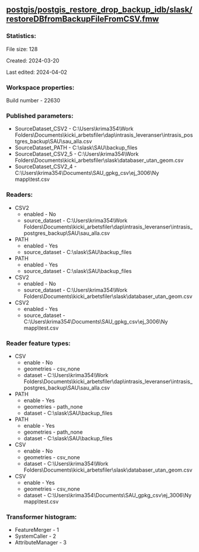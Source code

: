 ﻿## [postgis/postgis_restore_drop_backup_idb/slask/restoreDBfromBackupFileFromCSV.fmw](https://github.com/kicki58/kix_working_dir/blob/master/postgis/postgis_restore_drop_backup_idb/slask/restoreDBfromBackupFileFromCSV.fmw)

### Statistics:
File size: 128

Created: 2024-03-20

Last edited: 2024-04-02


### Workspace properties:
Build number    - 22630

### Published parameters:
*  SourceDataset_CSV2    -   C:\Users\krima354\Work Folders\Documents\kicki_arbetsfiler\dap\intrasis_leveranser\intrasis_postgres_backup\SAU\sau_alla.csv
*  SourceDataset_PATH    -   C:\slask\SAU\backup_files
*  SourceDataset_CSV2_5    -   C:\Users\krima354\Work Folders\Documents\kicki_arbetsfiler\slask\databaser_utan_geom.csv
*  SourceDataset_CSV2_4    -   C:\Users\krima354\Documents\SAU_gpkg_csv\ej_3006\Ny mapp\test.csv

### Readers:
*  CSV2
    * enabled    -  No
    * source_dataset    -   C:\Users\krima354\Work Folders\Documents\kicki_arbetsfiler\dap\intrasis_leveranser\intrasis_postgres_backup\SAU\sau_alla.csv
*  PATH
    * enabled    -  Yes
    * source_dataset    -   C:\slask\SAU\backup_files
*  PATH
    * enabled    -  Yes
    * source_dataset    -   C:\slask\SAU\backup_files
*  CSV2
    * enabled    -  No
    * source_dataset    -   C:\Users\krima354\Work Folders\Documents\kicki_arbetsfiler\slask\databaser_utan_geom.csv
*  CSV2
    * enabled    -  Yes
    * source_dataset    -   C:\Users\krima354\Documents\SAU_gpkg_csv\ej_3006\Ny mapp\test.csv

### Reader feature types:
*  CSV
    * enable - No
    * geometries - csv_none
    * dataset - C:\Users\krima354\Work Folders\Documents\kicki_arbetsfiler\dap\intrasis_leveranser\intrasis_postgres_backup\SAU\sau_alla.csv
*  PATH
    * enable - Yes
    * geometries - path_none
    * dataset - C:\slask\SAU\backup_files
*  PATH
    * enable - Yes
    * geometries - path_none
    * dataset - C:\slask\SAU\backup_files
*  CSV
    * enable - No
    * geometries - csv_none
    * dataset - C:\Users\krima354\Work Folders\Documents\kicki_arbetsfiler\slask\databaser_utan_geom.csv
*  CSV
    * enable - Yes
    * geometries - csv_none
    * dataset - C:\Users\krima354\Documents\SAU_gpkg_csv\ej_3006\Ny mapp\test.csv




### Transformer histogram:
*  FeatureMerger    -   1
*  SystemCaller    -   2
*  AttributeManager    -   3


